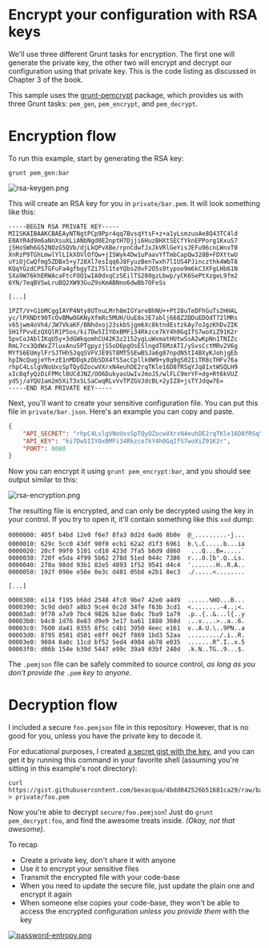 # Encrypt your configuration with RSA keys

We'll use three different Grunt tasks for encryption. The first one will generate the private key, the other two will encrypt and decrypt our configuration using that private key. This is the code listing as discussed in Chapter 3 of the book.

This sample uses the [grunt-pemcrypt][1] package, which provides us with three Grunt tasks: `pem_gen`, `pem_encrypt`, and `pem_decrypt`.

# Encryption flow

To run this example, start by generating the RSA key:

```shell
grunt pem_gen:bar
```

![rsa-keygen.png][2]

This will create an RSA key for you in `private/bar.pem`. It will look something like this:

```
-----BEGIN RSA PRIVATE KEY-----
MIISKAIBAAKCBAEAyNTNgtPCp9Ppr4qq7BvsqYtsF+z+a1yLsmzuoAe8Q43TC4ld
E0AYR4d9m6aNnXsuXLiANbNgd0E2nptH7Djji6HuzBHXtSECfYknEPPorg1KxuS7
j5HoSWh6G52NOzG5QVb/djLkQPvXBe/rpnCdwfJxJkVRlGeYisJEFu96cnLWnxT0
XnRzP9TGhLmwlYlL1kXOVlOfQw+jISWyk4Dw1uPaavYfTmbCapQw328B+FDXttwU
uYiOjCwQfmg5ZDBx5+y728Xl7esIqq6J8FyuzBenTwxh7lIUS4PJinczthk4WbT8
KQqYGzdCPS7GFuFa4gfbgyTZi7Sl1teYQbs20vF2O5s9typoo9m6kC3XFgLHb61N
SXa9W76khERWAcaFtcFOO1wIA0dxqCzSEilTS280gzLbwp/yCK6SePtXzgeL9fm2
6YN/7eqBVSwLruBQ2XW93GuZ9sKmABNno6dwBb7OFeSs

[...]

1PZT/V+G1bMCggIAYP4Nty8UTnuLMrh8mIGYareBhNU++Pt28uTeDFhGuTs2HHAL
yc/lPXNDt90TcOvBMwOGKNyXfmRc5MUH/UuE8xJE7ablj668Z2DDuEDOdT72lMRs
v65jwm4oVh4/JW7VkaKF/BNhdxoj23skbSjgm6Xc8ktndEstzkAy7oJgzKhDvZIK
SH1fPvvEzQXQlR1PSos/ki7Dw5IIYOxBMFi34Rkzce7kY4h0GqIfS7woXiZ91K2r
5pvCoJAblIKqU5y+3dGWkqomhCU42K3z2152ygLuWxmatHUtwSsA2wKpNn1TNIZc
RmL7cx3QdWxZ7luxAnu5PTgpyzjS5oD6pgOsESlngdT6MzATI/ySvsCctMRv2V6g
MYfS6EUmylFrSJTHh5JqqSVFVJE9ST8MT5SEwBSJa6g87npdN5tI4BXyKJohjgEb
hpINcQugjeYh+zE1nMDDqkzDbSDX4fS5acCpllk0W9+y8g0gS02IiTR8cTHFv76a
rhpC4LslgVNoUxsSpTQyOZocwVXrxN4euhDE2rqTKle16D8fRSqYJq81xtWSQLH9
xIc8qfyQzDiFPMcl0UCdJNZ/OO6DukyasUwIvJmoJ5/wlFLC9mrYF+dg+Rt6kVUZ
ydSj/aYQU1am2m5XiT3xSLSaCwqRLvVvTPZGVJdcBL+2yIZ8+jsTYJdqw7E=
-----END RSA PRIVATE KEY-----
```

Next, you'll want to create your sensitive configuration file. You can put this file in `private/bar.json`. Here's an example you can copy and paste.

```json
{
    "API_SECRET": "rhpC4LslgVNoUxsSpTQyOZocwVXrxN4euhDE2rqTKle16D8fRSqYJq81xtWSQLH9",
    "API_KEY": "ki7Dw5IIYOxBMFi34Rkzce7kY4h0GqIfS7woXiZ91K2r",
    "PORT": 8080
}
```

Now you can encrypt it using `grunt pem_encrypt:bar`, and you should see output similar to this:

![rsa-encryption.png][3]

The resulting file is encrypted, and can only be decrypted using the key in your control. If you try to open it, it'll contain something like this `xxd` dump:

```
0000000: 405f b4bd 12e0 f6e7 8fa3 8d2d 6ad6 8b0e  @_.........-j...
0000010: 629c 5cc0 43df 90f0 ecb1 62a2 d1f3 6961  b.\.C.....b...ia
0000020: 20cf 99f0 5101 cd10 423d 7fa5 b8d9 d860   ...Q...B=.....`
0000030: 720f e5da 4f99 5b62 278d 51ed 044c 7386  r...O.[b'.Q..Ls.
0000040: 270a 98dd 93b1 82e5 4893 1f52 9541 d4c4  '.......H..R.A..
0000050: 192f 090e e58e 0e3c d481 05b8 e2b1 8ec3  ./.....<........

[...]

0000380: e114 f195 b68d 2548 4fc8 9be7 42e0 a4d9  ......%HO...B...
0000390: 3c9d deb7 a8b3 9ce4 0c2d 34fe f63b 3cd1  <........-4..;<.
00003a0: 9f70 a7a9 7bc4 9826 b2ae 0a6c 7ba9 1a79  .p..{..&...l{..y
00003b0: b4c0 1d76 8e83 d9e9 3e17 ba61 1888 360d  ...v....>..a..6.
00003c0: 7600 da41 0355 8f5c c4b1 3950 4eec e161  v..A.U.\..9PN..a
00003d0: 8795 8581 d501 e8ff 062f f869 1bd3 52aa  ........./.i..R.
00003e0: 9084 8a0c 11cd bf52 5ed4 4984 ab78 e035  .......R^.I..x.5
00003f0: d06b 154e b39d 5447 e99c 39a9 03bf 240d  .k.N..TG..9...$.
```

The `.pemjson` file can be safely commited to source control, _as long as you don't provide the `.pem` key to anyone_.

# Decryption flow

I included a secure `foo.pemjson` file in this repository. However, that is no good for you, unless you have the private key to decode it.

For educational purposes, I created [a secret gist with the key][4], and you can get it by running this command in your favorite shell (assuming you're sitting in this example's root directory):

```shell
curl https://gist.githubusercontent.com/bevacqua/4bdd042526b51681ca29/raw/ba2295d9b7399956439dc28056a0e7e13dca1f0e/foo.pem > private/foo.pem
```

Now you're able to decrypt `secure/foo.pemjson`! Just do `grunt pem_decrypt:foo`, and find the awesome treats inside. _(Okay, not that awesome)_.

To recap

- Create a private key, don't share it with anyone
- Use it to encrypt your sensitive files
- Transmit the encrypted file with your code-base
- When you need to update the secure file, just update the plain one and encrypt it again
- When someone else copies your code-base, they won't be able to access the encrypted configuration _unless you provide them_ with the key

[![password-entropy.png][5]][6]

  [1]: https://github.com/bevacqua/grunt-pemcrypt
  [2]: http://i.imgur.com/JnVeOwG.png
  [3]: http://i.imgur.com/ah0ZP8g.png
  [4]: https://gist.github.com/bevacqua/4bdd042526b51681ca29
  [5]: http://imgs.xkcd.com/comics/password_strength.png
  [6]: http://xkcd.com/936/ "To anyone who understands information theory and security and is in an infuriating argument with someone who does not (possibly involving mixed case), I sincerely apologize."
